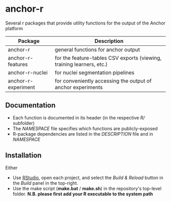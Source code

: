 # anchor-r

Several r packages that provide utility functions for the output of the Anchor platform

| Package | Description |
|--------|--------|
| anchor-r |  general functions for anchor output  |
| anchor-r-features | for the feature-tables CSV exports (viewing, training learners, etc.)
| anchor-r-nuclei | for nuclei segmentation pipelines |
| anchor-r-experiment | for conveniently accessing the output of anchor experiments |

## Documentation

* Each function is documented in its header (in the respective *R/* subfolder)
* The *NAMESPACE* file specifies which functions are publicly-exposed
* R-package dependencies are listed in the *DESCRIPTION* file and in *NAMESPACE*

## Installation

Either
* Use [RStudio](https://www.rstudio.com/), open each project, and select the *Build & Reload* button in the *Build* panel in the top-right.
* Use the make script (**make.bat** / **make.sh**) in the repository's top-level folder. **N.B. please first add your R executable to the system path**